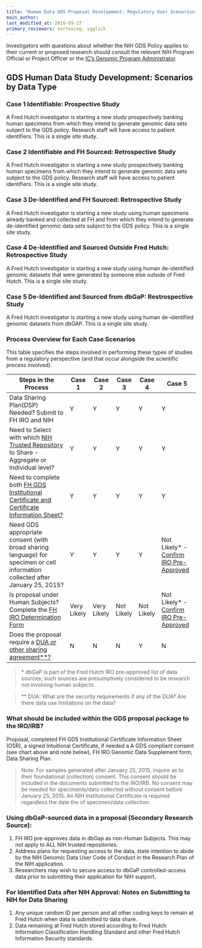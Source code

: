 ```yaml
---
title: "Human Data GDS Proposal Development: Regulatory User Scenarios"
main_author: 
last_modified_at: 2018-09-27
primary_reviewers: vortexing, sgglick
---
```

Investigators with questions about whether the NIH GDS Policy applies to their current or proposed research should consult the relevant NIH Program Official or Project Officer or the [IC’s Genomic Program Administrator](https://osp.od.nih.gov/scientific-sharing/policy-oversight/).

## GDS Human Data Study Development: Scenarios by Data Type
### Case 1  Identifiable: Prospective Study 
 A Fred Hutch investigator is starting a new study prospectively banking human specimens from which they intend to generate genomic data sets subject to the GDS policy. Research staff will have access to patient identifiers.  This is a single site study.

### Case 2  Identifiable and FH Sourced: Retrospective Study
A Fred Hutch investigator is starting a new study prospectively banking human specimens from which they intend to generate genomic data sets subject to the GDS policy. Research staff will have access to patient identifiers.  This is a single site study.

### Case 3  De-Identified and FH Sourced: Retrospective Study
A Fred Hutch investigator is starting a new study using human specimens already banked and collected at FH and from which they intend to generate de-identified genomic data sets subject to the GDS policy. This is a single site study.

### Case 4  De-Identified and Sourced Outside Fred Hutch: Retrospective Study
A Fred Hutch investigator is starting a new study using human de-identified genomic datasets that were generated by someone else outside of Fred Hutch. This is a single site study.

### Case 5  De-Identified and Sourced from dbGaP: Restrospective Study
A Fred Hutch investigator is starting a new study using human de-identified genomic datasets from dbGAP. This is a single site study.

### Process Overview for Each Case Scenarios
 This table specifies the steps involved in performing these types of studies from a regulatory perspective (and that occur alongside the scientific process involved).  

Steps in the Process  |Case 1   | Case 2  |  Case 3 | Case 4 | Case 5
---|---|---|---|---|---|
Data Sharing Plan(DSP) Needed? Submit to FH IRO and NIH | Y  | Y  |  Y | Y | Y 
Need to Select with which [NIH Trusted Repository](https://osp.od.nih.gov/scientific-sharing/data-repositories-and-trusted-partners/) to Share - Aggregate or Individual level?   | Y  | Y  |  Y | Y | Y 
Need to complete both [FH GDS Institutional Certificate and Certificate Information Sheet?](https://centernet.fredhutch.org/cn/u/osr/policies/data-access-request-data-use-certification-agreement/genome-data-sharinggdsinsitutionalcertification.html)  | Y  | Y  |  Y | Y | Y 
Need GDS appropriate consent (with broad sharing language) for specimen or cell information collected after January 25, 2015? | Y  | Y  |  Y | Y | Not Likely* - [Confirm IRO Pre-Approved](https://centernet.fredhutch.org/cn/u/irb/submissionstotheirb/research-not-involving-human-subjects/_jcr_content/leftParsys/download_f2c7/file.res/Pre-Reviewed-Sources-De-identified-Human-Specimens.pdf)
Is proposal under Human Subjects? Complete the [FH IRO Determination Form](https://centernet.fredhutch.org/cn/u/irb/submissionstotheirb/research-not-involving-human-subjects.html) | Very Likely | Very Likely  | Not Likely | Not Likely | Not Likely* - [Confirm IRO Pre-Approved](https://centernet.fredhutch.org/cn/u/irb/submissionstotheirb/research-not-involving-human-subjects/_jcr_content/leftParsys/download_f2c7/file.res/Pre-Reviewed-Sources-De-identified-Human-Specimens.pdf)
Does the proposal require a [DUA or other sharing agreement**?](https://centernet.fredhutch.org/cn/u/business-dev/agreements.html) | N  | N  |  N | Y | N

>\* dbGaP is part of the Fred Hutch IRO pre-approved list of data sources; such sources are presumptively considered to be research not involving human subjects. 

>\*\* DUA: What are the security requirements if any of the DUA? Are there data use limitations on the data? 

### What should be included within the GDS proposal package to the IRO/IRB?
Proposal, completed FH GDS Institutional Certificate Information Sheet (OSR), a signed Intuitional Certificate, if needed a A GDS compliant consent (see chart above and note below), FH IRO Genomic Data Supplement form, Data Sharing Plan. 

>Note: For samples generated after January 25, 2015, inquire as to their foundational (collection) consent. This consent should be included in the documents submitted to the IRO/IRB.  No consent may be needed for speciments/data collected without consent before January 25, 2015. An NIH Institutional Certificate is required regardless the date the of specimen/data collection.

### Using dbGaP-sourced data in a proposal (Secondary Research Source):
1. FH IRO pre-approves data in dbGap as non-Human Subjects.  This may not apply to ALL NIH trusted repositories.
2. Address plans for requesting access to the data, state intention to abide by the NIH Genomic Data User Code of Conduct in the Research Plan of the NIH application.
3. Researchers may wish to secure access to dbGaP controlled-access data prior to submitting their application for NIH support.

### For Identified Data after NIH Approval: Notes on Submitting to NIH for Data Sharing
1. Any unique random ID per person and all other coding keys to remain at Fred Hutch when data is submitted to data share.
2. Data remaining at Fred Hutch stored according to Fred Hutch Information Classification Handling Standard and other Fred Hutch Information Security standards.



